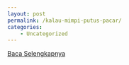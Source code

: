 ```yaml
---
layout: post
permalink: /kalau-mimpi-putus-pacar/
categories:
    - Uncategorized
---
```


[Baca Selengkapnya](/07)